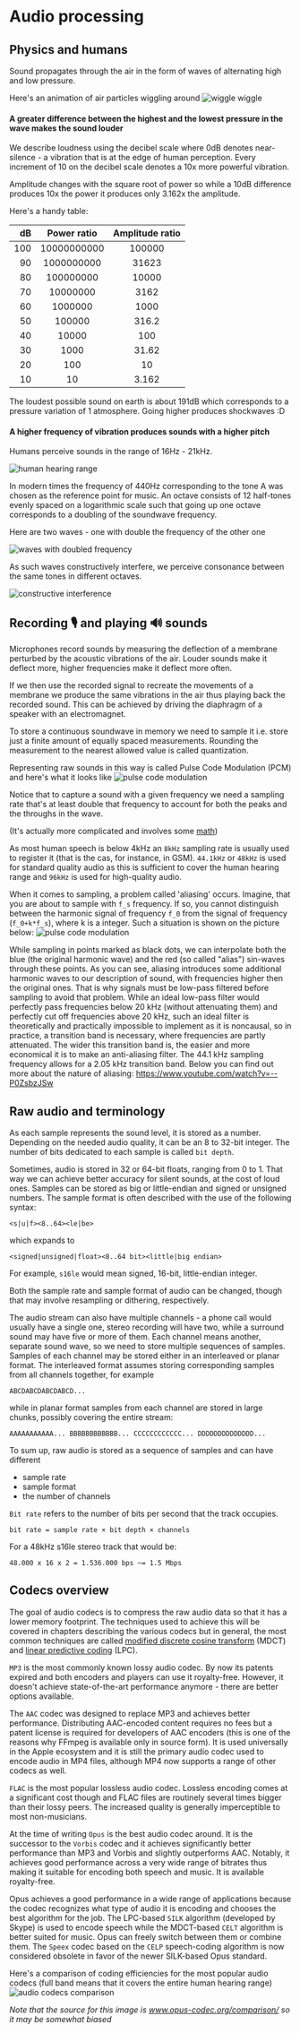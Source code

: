# Audio processing

## Physics and humans

Sound propagates through the air in the form of waves of alternating high and low pressure.

Here's an animation of air particles wiggling around
![wiggle wiggle](assets/spherical_pressure_waves.gif "source: https://en.wikipedia.org/wiki/File:Spherical_pressure_waves.gif")

#### A greater difference between the highest and the lowest pressure in the wave makes the sound louder

We describe loudness using the decibel scale where 0dB denotes near-silence - a vibration that is at the edge of human perception. Every increment of 10 on the decibel scale denotes a 10x more powerful vibration.

Amplitude changes with the square root of power so while a 10dB difference produces 10x the power it produces only 3.162x the amplitude.

Here's a handy table:

| dB | Power ratio | Amplitude ratio |
|----:|:------------:|:---------------:|
| 100 | 10000000000 | 100000 |
| 90 | 1000000000 | 31623 |
| 80 | 100000000 | 10000 |
| 70 | 10000000 | 3162 |
| 60 | 1000000 | 1000 |
| 50 | 100000 | 316.2 |
| 40 | 10000 | 100 |
| 30 | 1000 | 31.62 |
| 20 | 100 | 10 |
| 10 | 10 | 3.162 |

 The loudest possible sound on earth is about 191dB which corresponds to a pressure variation of 1 atmosphere. Going higher produces shockwaves :D

#### A higher frequency of vibration produces sounds with a higher pitch

Humans perceive sounds in the range of 16Hz - 21kHz. 

![human hearing range](assets/human_hearing_range.png "https://en.wikipedia.org/wiki/File:H%C3%B6rfl%C3%A4che.svg")

In modern times the frequency of 440Hz corresponding to the tone A was chosen as the reference point for music. An octave consists of 12 half-tones evenly spaced on a logarithmic scale such that going up one octave corresponds to a doubling of the soundwave frequency. 

Here are two waves - one with double the frequency of the other one

![waves with doubled frequency](assets/sinx_and_sin2x-pi.png "waves with doubled frequency")

As such waves constructively interfere, we perceive consonance between the same tones in different octaves.

![constructive interference](assets/sinx+sin2x-pi.png "constructive interference")

## Recording 🎙 and playing 🔊 sounds 

Microphones record sounds by measuring the deflection of a membrane perturbed by the acoustic vibrations of the air. Louder sounds make it deflect more, higher frequencies make it deflect more often.

If we then use the recorded signal to recreate the movements of a membrane we produce the same vibrations in the air thus playing back the recorded sound. This can be achieved by driving the diaphragm of a speaker with an electromagnet.

To store a continuous soundwave in memory we need to sample it i.e. store just a finite amount of equally spaced measurements. Rounding the measurement to the nearest allowed value is called quantization.

Representing raw sounds in this way is called Pulse Code Modulation (PCM) and here's what it looks like
![pulse code modulation](assets/pulse_code_modulation.png "https://en.wikipedia.org/wiki/Sound_recording_and_reproduction#/media/File:Pcm.svg")

Notice that to capture a sound with a given frequency we need a sampling rate that's at least double that frequency to account for both the peaks and the throughs in the wave.

(It's actually more complicated and involves some [math](https://en.wikipedia.org/wiki/Nyquist%E2%80%93Shannon_sampling_theorem))

As most human speech is below 4kHz an `8kHz` sampling rate is usually used to register it (that is the cas, for instance, in GSM). `44.1kHz` or `48kHz` is used for standard quality audio as this is sufficient to cover the human hearing range and `96kHz` is used for high-quality audio.

When it comes to sampling, a problem called 'aliasing' occurs. 
Imagine, that you are about to sample with `f_s` frequency. If so, you cannot distinguish between the harmonic signal of frequency `f_0` from the signal of frequency (`f_0+k*f_s`), where k is a integer.
Such a situation is shown on the picture below:
![pulse code modulation](assets/aliasing.png)

While sampling in points marked as black dots, we can interpolate both the blue (the original harmonic wave) and the red (so called "alias") sin-waves through these points.
As you can see, aliasing introduces some additional harmonic waves to our description of sound, with frequencies higher then the original ones.
That is why signals must be low-pass filtered before sampling to avoid that problem. While an ideal low-pass filter would perfectly pass frequencies below 20 kHz (without attenuating them) and perfectly cut off frequencies above 20 kHz, such an ideal filter is theoretically and practically impossible to implement as it is noncausal, so in practice, a transition band is necessary, where frequencies are partly attenuated. The wider this transition band is, the easier and more economical it is to make an anti-aliasing filter. The 44.1 kHz sampling frequency allows for a 2.05 kHz transition band.
Below you can find out more about the nature of aliasing:
https://www.youtube.com/watch?v=--P0ZsbzJSw

## Raw audio and terminology

As each sample represents the sound level, it is stored as a number. Depending on the needed audio quality, it can be an 8 to 32-bit integer. The number of bits dedicated to each sample is called `bit depth`.

Sometimes, audio is stored in 32 or 64-bit floats, ranging from 0 to 1. That way we can achieve better accuracy for silent sounds, at the cost of loud ones. Samples can be stored as big or little-endian and signed or unsigned numbers. The sample format is often described with the use of the following syntax:
```
<s|u|f><8..64><le|be>
```
which expands to
```
<signed|unsigned|float><8..64 bit><little|big endian>
```

For example, `s16le` would mean signed, 16-bit, little-endian integer.

Both the sample rate and sample format of audio can be changed, though that may involve resampling or dithering, respectively.

The audio stream can also have multiple channels - a phone call would usually have a single one, stereo recording will have two, while a surround sound may have five or more of them. Each channel means another, separate sound wave, so we need to store multiple sequences of samples. Samples of each channel may be stored either in an interleaved or planar format. The interleaved format assumes storing corresponding samples from all channels together, for example
```
ABCDABCDABCDABCD...
```
while in planar format samples from each channel are stored in large chunks, possibly covering the entire stream:
```
AAAAAAAAAAA... BBBBBBBBBBBB... CCCCCCCCCCCC... DDDDDDDDDDDDDD...
```
To sum up, raw audio is stored as a sequence of samples and can have different
- sample rate
- sample format
- the number of channels

`Bit rate` refers to the number of bits per second that the track occupies.

```
bit rate = sample rate × bit depth × channels
```

For a 48kHz s16le stereo track that would be:

```
48.000 x 16 x 2 = 1.536.000 bps ~= 1.5 Mbps
```

## Codecs overview

The goal of audio codecs is to compress the raw audio data so that it has a lower memory footprint. The techniques used to achieve this will be covered in chapters describing the various codecs but in general, the most common techniques are called [modified discrete cosine transform](https://en.wikipedia.org/wiki/Modified_discrete_cosine_transform) (MDCT) and [linear predictive coding](https://en.wikipedia.org/wiki/Linear_predictive_coding) (LPC).

`MP3` is the most commonly known lossy audio codec. By now its patents expired and both encoders and players can use it royalty-free. However, it doesn't achieve state-of-the-art performance anymore - there are better options available.


The `AAC` codec was designed to replace MP3 and achieves better performance. Distributing AAC-encoded content requires no fees but a patent license is required for developers of AAC encoders (this is one of the reasons why FFmpeg is available only in source form). It is used universally in the Apple ecosystem and it is still the primary audio codec used to encode audio in MP4 files, although MP4 now supports a range of other codecs as well.

`FLAC` is the most popular lossless audio codec. Lossless encoding comes at a significant cost though and FLAC files are routinely several times bigger than their lossy peers. The increased quality is generally imperceptible to most non-musicians.

At the time of writing `Opus` is the best audio codec around. It is the successor to the `Vorbis` codec and it achieves significantly better performance than MP3 and Vorbis and slightly outperforms AAC. Notably, it achieves good performance across a very wide range of bitrates thus making it suitable for encoding both speech and music. It is available royalty-free.

Opus achieves a good performance in a wide range of applications because the codec recognizes what type of audio it is encoding and chooses the best algorithm for the job. The LPC-based `SILK` algorithm (developed by Skype) is used to encode speech while the MDCT-based `CELT` algorithm is better suited for music. Opus can freely switch between them or combine them. The `Speex` codec based on the `CELP` speech-coding algorithm is now considered obsolete in favor of the newer SILK-based Opus standard.

Here's a comparison of coding efficiencies for the most popular audio codecs (full band means that it covers the entire human hearing range)
![audio codecs comparison](assets/audio_codecs_comparison.png "https://opus-codec.org/comparison/")

*Note that the source for this image is www.opus-codec.org/comparison/ so it may be somewhat biased*

